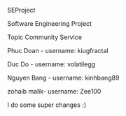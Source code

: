 SEProject


Software Engineering Project 


Topic 
Community Service 

Phuc Doan - username: kiugfractal

Duc Do - username: volatilegg 


Nguyen Bang - username: kinhbang89


zohaib malik- username: Zee100

I do some super changes :)

